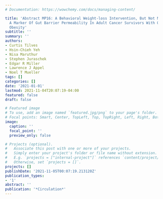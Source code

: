 ```yaml
---
# Documentation: https://wowchemy.com/docs/managing-content/

title: 'Abstract MP16: A Behavioral Weight-loss Intervention, But Not Metformin, Decreases
  A Marker Of Gut Barrier Permeability In Adult Cancer Survivors With Overweight Or
  Obesity'
subtitle: ''
summary: ''
authors:
- Curtis Tilves
- Hsin-Chieh Yeh
- Nisa Maruthur
- Stephen Juraschek
- Edgar R Miller
- Lawrence J Appel
- Noel T Mueller
tags: []
categories: []
date: '2021-01-01'
lastmod: 2021-11-04T20:07:19-04:00
featured: false
draft: false

# Featured image
# To use, add an image named `featured.jpg/png` to your page's folder.
# Focal points: Smart, Center, TopLeft, Top, TopRight, Left, Right, BottomLeft, Bottom, BottomRight.
image:
  caption: ''
  focal_point: ''
  preview_only: false

# Projects (optional).
#   Associate this post with one or more of your projects.
#   Simply enter your project's folder or file name without extension.
#   E.g. `projects = ["internal-project"]` references `content/project/deep-learning/index.md`.
#   Otherwise, set `projects = []`.
projects: []
publishDate: '2021-11-05T00:07:19.213120Z'
publication_types:
- '1'
abstract: ''
publication: '*Circulation*'
---
```

